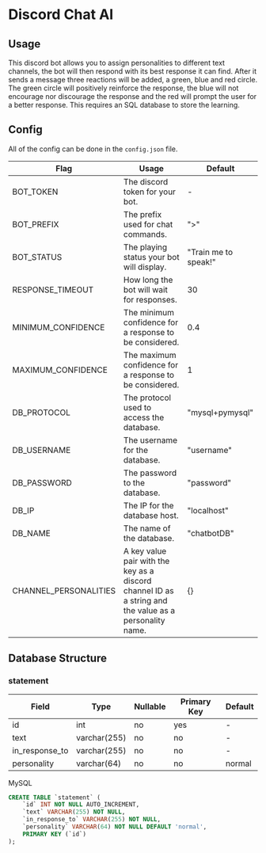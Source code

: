# Discord Chat AI
## Usage
This discord bot allows you to assign personalities to different text channels, the bot will then respond with its best response it can find. After it sends a message three reactions will be added, a green, blue and red circle. The green circle will positively reinforce the response, the blue will not encourage nor discourage the response and the red will prompt the user for a better response.
This requires an SQL database to store the learning.
## Config
All of the config can be done in the `config.json` file.

| Flag                  | Usage                                                                                                  | Default              |
|-----------------------|--------------------------------------------------------------------------------------------------------|----------------------|
| BOT_TOKEN             | The discord token for your bot.                                                                        | -                    |
| BOT_PREFIX            | The prefix used for chat commands.                                                                     | ">"                  |
| BOT_STATUS            | The playing status your bot will display.                                                              | "Train me to speak!" |
| RESPONSE_TIMEOUT      | How long the bot will wait for responses.                                                              | 30                   |
| MINIMUM_CONFIDENCE    | The minimum confidence for a response to be considered.                                                | 0.4                  |
| MAXIMUM_CONFIDENCE    | The maximum confidence for a response to be considered.                                                | 1                    |
| DB_PROTOCOL           | The protocol used to access the database.                                                              | "mysql+pymysql"      |
| DB_USERNAME           | The username for the database.                                                                         | "username"           |
| DB_PASSWORD           | The password to the database.                                                                          | "password"           |
| DB_IP                 | The IP for the database host.                                                                          | "localhost"          |
| DB_NAME               | The name of the database.                                                                              | "chatbotDB"          |
| CHANNEL_PERSONALITIES | A key value pair with the key as a discord channel ID as a string and the value as a personality name. | {}                   |
## Database Structure
### statement
| Field          | Type         | Nullable | Primary Key | Default |
|----------------|--------------|----------|-------------|---------|
| id             | int          | no       | yes         | -       |
| text           | varchar(255) | no       | no          | -       |
| in_response_to | varchar(255) | no       | no          | -       |
| personality    | varchar(64)  | no       | no          | normal  |

MySQL
```sql
CREATE TABLE `statement` (
	`id` INT NOT NULL AUTO_INCREMENT,
	`text` VARCHAR(255) NOT NULL,
	`in_response_to` VARCHAR(255) NOT NULL,
	`personality` VARCHAR(64) NOT NULL DEFAULT 'normal',
	PRIMARY KEY (`id`)
);
```